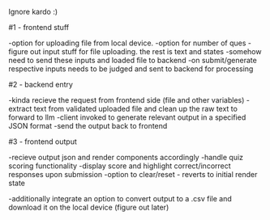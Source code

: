 Ignore kardo :)



#1 - frontend stuff

-option for uploading file from local device.
-option for number of ques 
-figure out input stuff for file uploading. the rest is text and states
-somehow need to send these inputs and loaded file to backend
-on submit/generate respective inputs needs to be judged and sent to backend for processing 


#2 - backend entry

-kinda recieve the request from frontend side (file and other variables)
-extract text from validated uploaded file and clean up the raw text to forward to llm
-client invoked to generate relevant output in a specified JSON format
-send the output back to frontend


#3 - frontend output

-recieve output json and render components accordingly
-handle quiz scoring functionality
-display score and highlight correct/incorrect responses upon submission
-option to clear/reset - reverts to initial render state


-additionally integrate an option to convert output to a .csv file and download it on the local device (figure out later)
